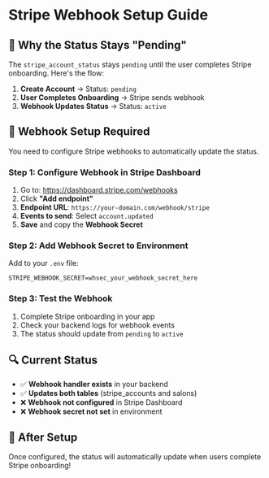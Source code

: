 # Stripe Webhook Setup Guide

## 🔧 **Why the Status Stays "Pending"**

The `stripe_account_status` stays `pending` until the user completes Stripe onboarding. Here's the flow:

1. **Create Account** → Status: `pending`
2. **User Completes Onboarding** → Stripe sends webhook
3. **Webhook Updates Status** → Status: `active`

## 📡 **Webhook Setup Required**

You need to configure Stripe webhooks to automatically update the status.

### **Step 1: Configure Webhook in Stripe Dashboard**

1. Go to: https://dashboard.stripe.com/webhooks
2. Click **"Add endpoint"**
3. **Endpoint URL**: `https://your-domain.com/webhook/stripe`
4. **Events to send**: Select `account.updated`
5. **Save** and copy the **Webhook Secret**

### **Step 2: Add Webhook Secret to Environment**

Add to your `.env` file:
```
STRIPE_WEBHOOK_SECRET=whsec_your_webhook_secret_here
```

### **Step 3: Test the Webhook**

1. Complete Stripe onboarding in your app
2. Check your backend logs for webhook events
3. The status should update from `pending` to `active`

## 🔍 **Current Status**

- ✅ **Webhook handler exists** in your backend
- ✅ **Updates both tables** (stripe_accounts and salons)
- ❌ **Webhook not configured** in Stripe Dashboard
- ❌ **Webhook secret not set** in environment

## 🚀 **After Setup**

Once configured, the status will automatically update when users complete Stripe onboarding!
